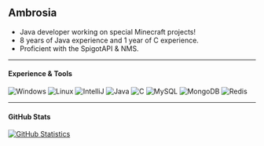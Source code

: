 ## Ambrosia
- Java developer working on special Minecraft projects!
- 8 years of Java experience and 1 year of C experience.
- Proficient with the SpigotAPI & NMS.<br />

---

#### Experience & Tools
![Windows](https://img.shields.io/badge/OS-Windows-informational?style=flat&logo=windows&logoColor=white&color=81b0c6)
![Linux](https://img.shields.io/badge/OS-Linux-informational?style=flat&logo=linux&logoColor=white&color=81b0c6)
![IntelliJ](https://img.shields.io/badge/IDE-IntelliJ-informational?style=flat&logo=intellij-idea&logoColor=white&color=81b0c6)
![Java](https://img.shields.io/badge/Code-Java-informational?style=flat&logo=java&logoColor=white&color=81b0c6)
![C](https://img.shields.io/badge/Code-C-informational?style=flat&logo=c&logoColor=white&color=81b0c6)
![MySQL](https://img.shields.io/badge/Tools-MySQL-informational?style=flat&logo=mysql&logoColor=white&color=81b0c6)
![MongoDB](https://img.shields.io/badge/Tools-MongoDB-informational?style=flat&logo=mongodb&logoColor=white&color=81b0c6)
![Redis](https://img.shields.io/badge/Tools-Redis-informational?style=flat&logo=redis&logoColor=white&color=81b0c6)
<br />

---

#### GitHub Stats
[![GitHub Statistics](https://github-readme-stats.vercel.app/api?username=tatteaid&show_icons=true&theme=vue-dark)](https://github.com/tatteaid)
